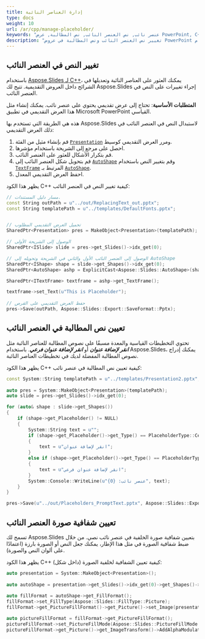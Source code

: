 ```yaml
---
title: إدارة العناصر النائبة
type: docs
weight: 10
url: /ar/cpp/manage-placeholder/
keywords: "عنصر نائب, نص العنصر النائب, نص المطالبة, عرض PowerPoint, C++, CPP, Aspose.Slides لـ C++"
description: "تغيير نص العنصر النائب ونص المطالبة في عروض PowerPoint باستخدام C++"
---
```


## **تغيير النص في العنصر النائب**
باستخدام [Aspose.Slides لـ C++](/slides/ar/cpp/)، يمكنك العثور على العناصر النائبة وتعديلها في الشرائح داخل العروض التقديمية. تتيح لك Aspose.Slides إجراء تغييرات على النص في العنصر النائب.

**المتطلبات الأساسية**: تحتاج إلى عرض تقديمي يحتوي على عنصر نائب. يمكنك إنشاء مثل هذا العرض التقديمي في تطبيق Microsoft PowerPoint القياسي.

هذه هي الطريقة التي تستخدم بها Aspose.Slides لاستبدال النص في العنصر النائب في ذلك العرض التقديمي:

1. قم بإنشاء مثيل من الفئة [`Presentation`](https://reference.aspose.com/slides/cpp/class/aspose.slides.presentation/) ومرر العرض التقديمي كوسيط.
2. احصل على مرجع إلى الشريحة باستخدام مؤشرها.
3. قم بتكرار الأشكال للعثور على العنصر النائب.
4. قم بتحويل شكل العنصر النائب إلى [`AutoShape`](https://reference.aspose.com/slides/cpp/class/aspose.slides.auto_shape/) وقم بتغيير النص باستخدام [`TextFrame`](https://reference.aspose.com/slides/cpp/class/aspose.slides.text_frame/) المرتبط بـ [`AutoShape`](https://reference.aspose.com/slides/cpp/class/aspose.slides.auto_shape/).
5. احفظ العرض التقديمي المعدل.

يظهر هذا الكود C++ كيفية تغيير النص في العنصر النائب:

```c++
// مسار دليل المستندات.
const String outPath = u"../out/ReplacingText_out.pptx";
const String templatePath = u"../templates/DefaultFonts.pptx";


// تحميل العرض التقديمي المطلوب
SharedPtr<Presentation> pres = MakeObject<Presentation>(templatePath);

// الوصول إلى الشريحة الأولى
SharedPtr<ISlide> slide = pres->get_Slides()->idx_get(0);

// الوصول إلى العنصر النائب الأول والثاني في الشريحة وتحويله إلى AutoShape
SharedPtr<IShape> shape = slide->get_Shapes()->idx_get(0);
SharedPtr<AutoShape> ashp = ExplicitCast<Aspose::Slides::AutoShape>(shape);

SharedPtr<ITextFrame> textframe = ashp->get_TextFrame();

textframe->set_Text(u"This is Placeholder");
	
// حفظ العرض التقديمي على القرص
pres->Save(outPath, Aspose::Slides::Export::SaveFormat::Pptx);
```

## **تعيين نص المطالبة في العنصر النائب**
تحتوي التخطيطات القياسية والمعدة مسبقًا على نصوص المطالبة للعناصر النائبة مثل ***انقر لإضافة عنوان*** أو ***انقر لإضافة عنوان فرعي***. باستخدام Aspose.Slides، يمكنك إدراج نصوص المطالبة المفضلة لديك في تخطيطات العناصر النائبة.

يظهر هذا الكود C++ كيفية تعيين نص المطالبة في عنصر نائب:

```c++
const System::String templatePath = u"../templates/Presentation2.pptx";
    
auto pres = System::MakeObject<Presentation>(templatePath);
auto slide = pres->get_Slides()->idx_get(0);

for (auto& shape : slide->get_Shapes())
{
    if (shape->get_Placeholder() != NULL)
    {
        System::String text = u"";
        if (shape->get_Placeholder()->get_Type() == PlaceholderType::CenteredTitle) // عندما لا يوجد نص فيه، تعرض PowerPoint "انقر لإضافة عنوان". 
        {
            text = u"انقر لإضافة عنوان";
        }
        else if (shape->get_Placeholder()->get_Type() == PlaceholderType::Subtitle) // يقوم بنفس الشيء للعنوان الفرعي.
        {
            text = u"انقر لإضافة عنوان فرعي";
        }
        System::Console::WriteLine(u"عنصر نائب: {0}", text);
    }
}

pres->Save(u"../out/Placeholders_PromptText.pptx", Aspose::Slides::Export::SaveFormat::Pptx);
```

## **تعيين شفافية صورة العنصر النائب**

تسمح لك Aspose.Slides بتعيين شفافية صورة الخلفية في عنصر نائب نصي. من خلال ضبط شفافية الصورة في مثل هذا الإطار، يمكنك جعل النص أو الصورة بارزة (اعتمادًا على ألوان النص والصورة).

يظهر هذا الكود C++ كيفية تعيين الشفافية لخلفية الصورة (داخل شكل):

```c++
auto presentation = System::MakeObject<Presentation>();
    
auto autoShape = presentation->get_Slides()->idx_get(0)->get_Shapes()->AddAutoShape(Aspose::Slides::ShapeType::Rectangle, 10.0f, 10.0f, 100.0f, 100.0f);
    
auto fillFormat = autoShape->get_FillFormat();
fillFormat->set_FillType(Aspose::Slides::FillType::Picture);
fillFormat->get_PictureFillFormat()->get_Picture()->set_Image(presentation->get_Images()->AddImage(System::IO::File::ReadAllBytes(u"image.png")));

auto pictureFillFormat = fillFormat->get_PictureFillFormat();
pictureFillFormat->set_PictureFillMode(Aspose::Slides::PictureFillMode::Stretch);
pictureFillFormat->get_Picture()->get_ImageTransform()->AddAlphaModulateFixedEffect(75.0f);
```